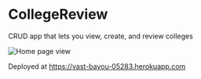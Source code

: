 # CollegeReview
CRUD app that lets you view, create, and review colleges

![Home page view](https://imgur.com/a/1CV3z23)

Deployed at https://vast-bayou-05283.herokuapp.com


